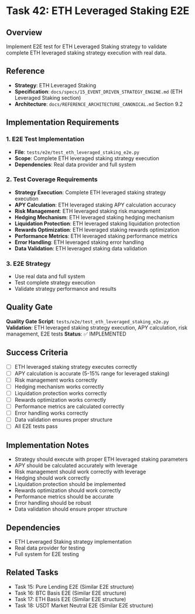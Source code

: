 # Task 42: ETH Leveraged Staking E2E

## Overview
Implement E2E test for ETH Leveraged Staking strategy to validate complete ETH leveraged staking strategy execution with real data.

## Reference
- **Strategy**: ETH Leveraged Staking
- **Specification**: `docs/specs/15_EVENT_DRIVEN_STRATEGY_ENGINE.md` (ETH Leveraged Staking section)
- **Architecture**: `docs/REFERENCE_ARCHITECTURE_CANONICAL.md` Section 9.2

## Implementation Requirements

### 1. E2E Test Implementation
- **File**: `tests/e2e/test_eth_leveraged_staking_e2e.py`
- **Scope**: Complete ETH leveraged staking strategy execution
- **Dependencies**: Real data provider and full system

### 2. Test Coverage Requirements
- **Strategy Execution**: Complete ETH leveraged staking strategy execution
- **APY Calculation**: ETH leveraged staking APY calculation accuracy
- **Risk Management**: ETH leveraged staking risk management
- **Hedging Mechanism**: ETH leveraged staking hedging mechanism
- **Liquidation Protection**: ETH leveraged staking liquidation protection
- **Rewards Optimization**: ETH leveraged staking rewards optimization
- **Performance Metrics**: ETH leveraged staking performance metrics
- **Error Handling**: ETH leveraged staking error handling
- **Data Validation**: ETH leveraged staking data validation

### 3. E2E Strategy
- Use real data and full system
- Test complete strategy execution
- Validate strategy performance and results

## Quality Gate
**Quality Gate Script**: `tests/e2e/test_eth_leveraged_staking_e2e.py`
**Validation**: ETH leveraged staking strategy execution, APY calculation, risk management, E2E tests
**Status**: ✅ IMPLEMENTED

## Success Criteria
- [ ] ETH leveraged staking strategy executes correctly
- [ ] APY calculation is accurate (5-15% range for leveraged staking)
- [ ] Risk management works correctly
- [ ] Hedging mechanism works correctly
- [ ] Liquidation protection works correctly
- [ ] Rewards optimization works correctly
- [ ] Performance metrics are calculated correctly
- [ ] Error handling works correctly
- [ ] Data validation ensures proper structure
- [ ] All E2E tests pass

## Implementation Notes
- Strategy should execute with proper ETH leveraged staking parameters
- APY should be calculated accurately with leverage
- Risk management should work correctly with leverage
- Hedging should work correctly
- Liquidation protection should be implemented
- Rewards optimization should work correctly
- Performance metrics should be accurate
- Error handling should be robust
- Data validation should ensure proper structure

## Dependencies
- ETH Leveraged Staking strategy implementation
- Real data provider for testing
- Full system for E2E testing

## Related Tasks
- Task 15: Pure Lending E2E (Similar E2E structure)
- Task 16: BTC Basis E2E (Similar E2E structure)
- Task 17: ETH Basis E2E (Similar E2E structure)
- Task 18: USDT Market Neutral E2E (Similar E2E structure)
